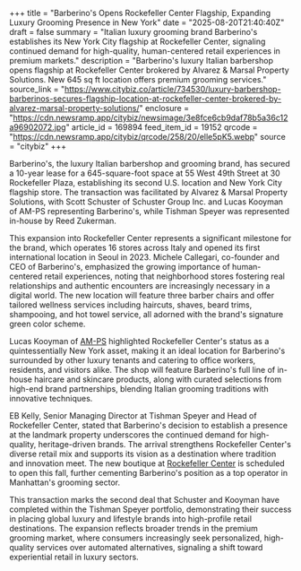 +++
title = "Barberino's Opens Rockefeller Center Flagship, Expanding Luxury Grooming Presence in New York"
date = "2025-08-20T21:40:40Z"
draft = false
summary = "Italian luxury grooming brand Barberino's establishes its New York City flagship at Rockefeller Center, signaling continued demand for high-quality, human-centered retail experiences in premium markets."
description = "Barberino's luxury Italian barbershop opens flagship at Rockefeller Center brokered by Alvarez & Marsal Property Solutions. New 645 sq ft location offers premium grooming services."
source_link = "https://www.citybiz.co/article/734530/luxury-barbershop-barberinos-secures-flagship-location-at-rockefeller-center-brokered-by-alvarez-marsal-property-solutions/"
enclosure = "https://cdn.newsramp.app/citybiz/newsimage/3e8fce6cb9daf78b5a36c12a96902072.jpg"
article_id = 169894
feed_item_id = 19152
qrcode = "https://cdn.newsramp.app/citybiz/qrcode/258/20/elle5pK5.webp"
source = "citybiz"
+++

<p>Barberino's, the luxury Italian barbershop and grooming brand, has secured a 10-year lease for a 645-square-foot space at 55 West 49th Street at 30 Rockefeller Plaza, establishing its second U.S. location and New York City flagship store. The transaction was facilitated by Alvarez & Marsal Property Solutions, with Scott Schuster of Schuster Group Inc. and Lucas Kooyman of AM-PS representing Barberino's, while Tishman Speyer was represented in-house by Reed Zukerman.</p><p>This expansion into Rockefeller Center represents a significant milestone for the brand, which operates 16 stores across Italy and opened its first international location in Seoul in 2023. Michele Callegari, co-founder and CEO of Barberino's, emphasized the growing importance of human-centered retail experiences, noting that neighborhood stores fostering real relationships and authentic encounters are increasingly necessary in a digital world. The new location will feature three barber chairs and offer tailored wellness services including haircuts, shaves, beard trims, shampooing, and hot towel service, all adorned with the brand's signature green color scheme.</p><p>Lucas Kooyman of <a href="https://www.ampsre.com" rel="nofollow" target="_blank">AM-PS</a> highlighted Rockefeller Center's status as a quintessentially New York asset, making it an ideal location for Barberino's surrounded by other luxury tenants and catering to office workers, residents, and visitors alike. The shop will feature Barberino's full line of in-house haircare and skincare products, along with curated selections from high-end brand partnerships, blending Italian grooming traditions with innovative techniques.</p><p>EB Kelly, Senior Managing Director at Tishman Speyer and Head of Rockefeller Center, stated that Barberino's decision to establish a presence at the landmark property underscores the continued demand for high-quality, heritage-driven brands. The arrival strengthens Rockefeller Center's diverse retail mix and supports its vision as a destination where tradition and innovation meet. The new boutique at <a href="https://rockefellercenter.com" rel="nofollow" target="_blank">Rockefeller Center</a> is scheduled to open this fall, further cementing Barberino's position as a top operator in Manhattan's grooming sector.</p><p>This transaction marks the second deal that Schuster and Kooyman have completed within the Tishman Speyer portfolio, demonstrating their success in placing global luxury and lifestyle brands into high-profile retail destinations. The expansion reflects broader trends in the premium grooming market, where consumers increasingly seek personalized, high-quality services over automated alternatives, signaling a shift toward experiential retail in luxury sectors.</p>